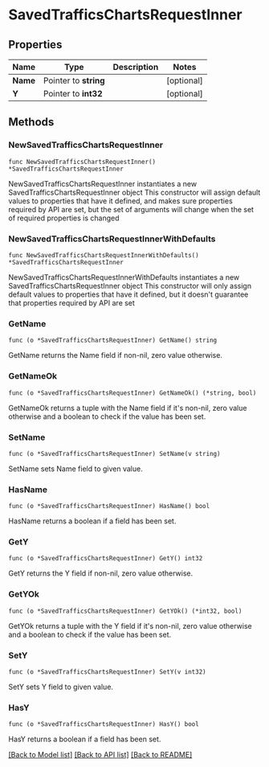 # SavedTrafficsChartsRequestInner

## Properties

Name | Type | Description | Notes
------------ | ------------- | ------------- | -------------
**Name** | Pointer to **string** |  | [optional] 
**Y** | Pointer to **int32** |  | [optional] 

## Methods

### NewSavedTrafficsChartsRequestInner

`func NewSavedTrafficsChartsRequestInner() *SavedTrafficsChartsRequestInner`

NewSavedTrafficsChartsRequestInner instantiates a new SavedTrafficsChartsRequestInner object
This constructor will assign default values to properties that have it defined,
and makes sure properties required by API are set, but the set of arguments
will change when the set of required properties is changed

### NewSavedTrafficsChartsRequestInnerWithDefaults

`func NewSavedTrafficsChartsRequestInnerWithDefaults() *SavedTrafficsChartsRequestInner`

NewSavedTrafficsChartsRequestInnerWithDefaults instantiates a new SavedTrafficsChartsRequestInner object
This constructor will only assign default values to properties that have it defined,
but it doesn't guarantee that properties required by API are set

### GetName

`func (o *SavedTrafficsChartsRequestInner) GetName() string`

GetName returns the Name field if non-nil, zero value otherwise.

### GetNameOk

`func (o *SavedTrafficsChartsRequestInner) GetNameOk() (*string, bool)`

GetNameOk returns a tuple with the Name field if it's non-nil, zero value otherwise
and a boolean to check if the value has been set.

### SetName

`func (o *SavedTrafficsChartsRequestInner) SetName(v string)`

SetName sets Name field to given value.

### HasName

`func (o *SavedTrafficsChartsRequestInner) HasName() bool`

HasName returns a boolean if a field has been set.

### GetY

`func (o *SavedTrafficsChartsRequestInner) GetY() int32`

GetY returns the Y field if non-nil, zero value otherwise.

### GetYOk

`func (o *SavedTrafficsChartsRequestInner) GetYOk() (*int32, bool)`

GetYOk returns a tuple with the Y field if it's non-nil, zero value otherwise
and a boolean to check if the value has been set.

### SetY

`func (o *SavedTrafficsChartsRequestInner) SetY(v int32)`

SetY sets Y field to given value.

### HasY

`func (o *SavedTrafficsChartsRequestInner) HasY() bool`

HasY returns a boolean if a field has been set.


[[Back to Model list]](../README.md#documentation-for-models) [[Back to API list]](../README.md#documentation-for-api-endpoints) [[Back to README]](../README.md)


